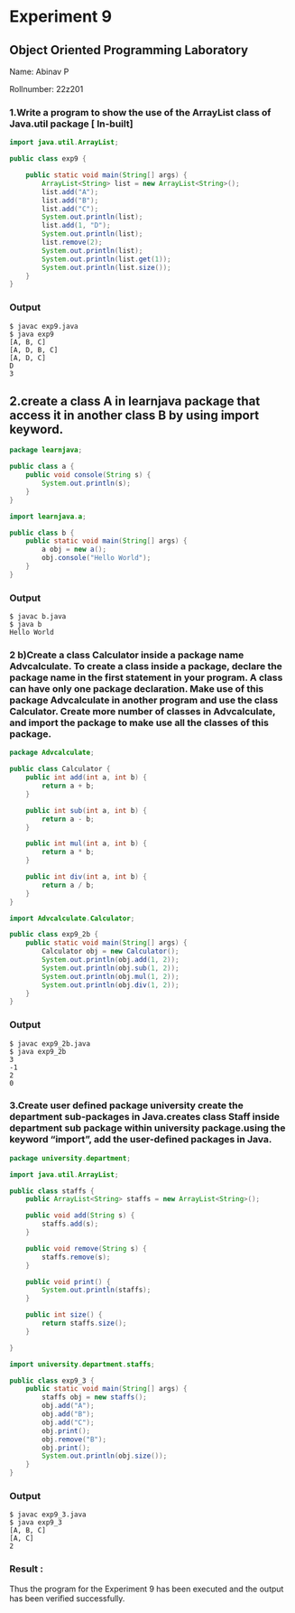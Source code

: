 # Experiment 9
## Object Oriented Programming Laboratory
Name: Abinav P

Rollnumber: 22z201


### 1.Write a program to show the use of the ArrayList class of Java.util package [ In-built]

```java
import java.util.ArrayList;

public class exp9 {

    public static void main(String[] args) {
        ArrayList<String> list = new ArrayList<String>();
        list.add("A");
        list.add("B");
        list.add("C");
        System.out.println(list);
        list.add(1, "D");
        System.out.println(list);
        list.remove(2);
        System.out.println(list);
        System.out.println(list.get(1));
        System.out.println(list.size());
    }
}
```
### Output
```shell   
$ javac exp9.java
$ java exp9
[A, B, C]
[A, D, B, C]
[A, D, C]
D
3

```

## 2.create a class A in learnjava package that access it in another class B by using import keyword.

```java
package learnjava;

public class a {
    public void console(String s) {
        System.out.println(s);
    }
}
```

```java
import learnjava.a;

public class b {
    public static void main(String[] args) {
        a obj = new a();
        obj.console("Hello World");
    }
}

```

### Output
```shell
$ javac b.java
$ java b
Hello World
```


### 2 b)Create a class Calculator inside a package name Advcalculate. To create a class inside a package, declare the package name in the first statement in your program. A class can have only one package declaration. Make use of this package  Advcalculate   in another program and use the class Calculator. Create more number of classes in   Advcalculate, and import the package to make use all the classes of this package. 

```java
package Advcalculate;

public class Calculator {
    public int add(int a, int b) {
        return a + b;
    }

    public int sub(int a, int b) {
        return a - b;
    }

    public int mul(int a, int b) {
        return a * b;
    }

    public int div(int a, int b) {
        return a / b;
    }
}
```

```java
import Advcalculate.Calculator;

public class exp9_2b {
    public static void main(String[] args) {
        Calculator obj = new Calculator();
        System.out.println(obj.add(1, 2));
        System.out.println(obj.sub(1, 2));
        System.out.println(obj.mul(1, 2));
        System.out.println(obj.div(1, 2));
    }
}
```

### Output
```shell
$ javac exp9_2b.java
$ java exp9_2b
3
-1
2
0
```

### 3.Create user defined package university create the department sub-packages in Java.creates class Staff inside department sub package within university package.using the keyword “import”, add the user-defined packages in Java.

```java
package university.department;

import java.util.ArrayList;

public class staffs {
    public ArrayList<String> staffs = new ArrayList<String>();

    public void add(String s) {
        staffs.add(s);
    }

    public void remove(String s) {
        staffs.remove(s);
    }

    public void print() {
        System.out.println(staffs);
    }

    public int size() {
        return staffs.size();
    }

}
```

```java
import university.department.staffs;

public class exp9_3 {
    public static void main(String[] args) {
        staffs obj = new staffs();
        obj.add("A");
        obj.add("B");
        obj.add("C");
        obj.print();
        obj.remove("B");
        obj.print();
        System.out.println(obj.size());
    }
}
```


### Output
```shell
$ javac exp9_3.java
$ java exp9_3
[A, B, C]
[A, C]
2
```

### Result :

Thus the program for the Experiment 9 has been executed and the output has been verified successfully.
